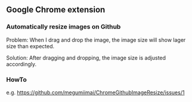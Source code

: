 ## Google Chrome extension
### Automatically resize images on Github
Problem: When I drag and drop the image, the image size will show lager size than expected.

Solution: After dragging and dropping, the image size is adjusted accordingly.

### HowTo
e.g.
https://github.com/megumiimai/ChromeGithubImageResize/issues/1
